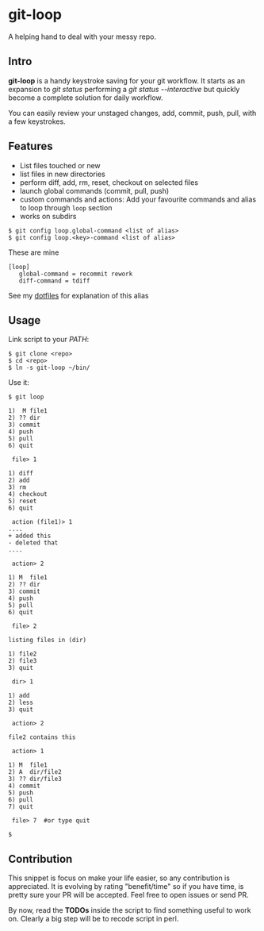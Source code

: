 # git-loop

A helping hand to deal with your messy repo.

## Intro

**git-loop** is a handy keystroke saving for your git workflow. It starts as an expansion to *git status* performing a *git status --interactive* but quickly become a complete solution for daily workflow.

You can easily review your unstaged changes, add, commit, push, pull, with a few keystrokes.

## Features

- List files touched or new
- list files in new directories
- perform diff, add, rm, reset, checkout on selected files
- launch global commands (commit, pull, push)
- custom commands and actions: Add your favourite commands and alias to loop through `loop` section
- works on subdirs

```
$ git config loop.global-command <list of alias>
$ git config loop.<key>-command <list of alias>
```

These are mine

```
[loop]
   global-command = recommit rework
   diff-command = tdiff
```

See my [dotfiles](https://github.com/albfan/dotfiles/blob/master/gitconfig) for explanation of this alias

## Usage

Link script to your *PATH*:

    $ git clone <repo>
    $ cd <repo>
    $ ln -s git-loop ~/bin/

Use it:

    $ git loop

    1)  M file1
    2) ?? dir
    3) commit
    4) push
    5) pull
    6) quit

     file> 1

    1) diff
    2) add
    3) rm
    4) checkout
    5) reset
    6) quit

     action (file1)> 1
    ....
    + added this
    - deleted that
    ....

     action> 2

    1) M  file1
    2) ?? dir
    3) commit
    4) push
    5) pull
    6) quit

     file> 2

    listing files in (dir)

    1) file2
    2) file3
    3) quit

     dir> 1

    1) add
    2) less
    3) quit

     action> 2

    file2 contains this

     action> 1

    1) M  file1
    2) A  dir/file2
    3) ?? dir/file3
    4) commit
    5) push
    6) pull
    7) quit

     file> 7  #or type quit

    $

## Contribution

This snippet is focus on make your life easier, so any contribution is appreciated. It is evolving by rating "benefit/time" so if you have time, is pretty sure your PR will be accepted. Feel free to open issues or send PR.

By now, read the **TODOs** inside the script to find something useful to work on. Clearly a big step will be to recode script in perl.

